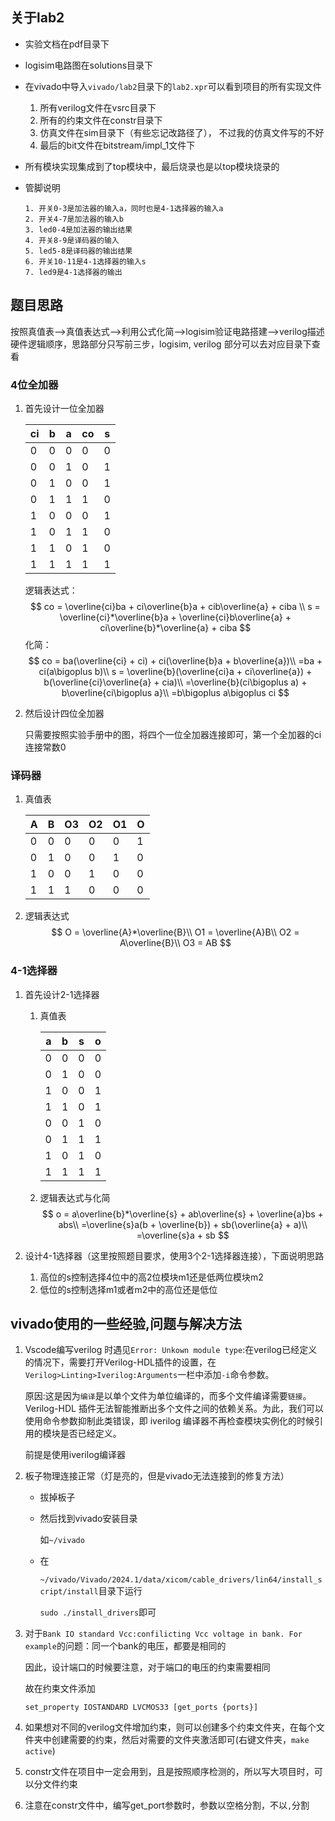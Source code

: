 ## 关于lab2

* 实验文档在pdf目录下

* logisim电路图在solutions目录下

* 在vivado中导入`vivado/lab2`目录下的`lab2.xpr`可以看到项目的所有实现文件

  1. 所有verilog文件在vsrc目录下
  2. 所有的约束文件在constr目录下
  3. 仿真文件在sim目录下（有些忘记改路径了）， 不过我的仿真文件写的不好
  4. 最后的bit文件在bitstream/impl_1文件下

* 所有模块实现集成到了top模块中，最后烧录也是以top模块烧录的

* 管脚说明

  ```
  1. 开关0-3是加法器的输入a，同时也是4-1选择器的输入a
  2. 开关4-7是加法器的输入b
  3. led0-4是加法器的输出结果
  4. 开关8-9是译码器的输入
  5. led5-8是译码器的输出结果
  6. 开关10-11是4-1选择器的输入s
  7. led9是4-1选择器的输出
  ```

  



## 题目思路

按照真值表-->真值表达式-->利用公式化简-->logisim验证电路搭建-->verilog描述硬件逻辑顺序，思路部分只写前三步，logisim, verilog 部分可以去对应目录下查看



### 4位全加器

1. 首先设计一位全加器

   | ci   | b    | a    | co   | s    |
   | ---- | ---- | ---- | ---- | ---- |
   | 0    | 0    | 0    | 0    | 0    |
   | 0    | 0    | 1    | 0    | 1    |
   | 0    | 1    | 0    | 0    | 1    |
   | 0    | 1    | 1    | 1    | 0    |
   | 1    | 0    | 0    | 0    | 1    |
   | 1    | 0    | 1    | 1    | 0    |
   | 1    | 1    | 0    | 1    | 0    |
   | 1    | 1    | 1    | 1    | 1    |

   

   逻辑表达式：
   $$
   co = \overline{ci}ba + ci\overline{b}a + cib\overline{a} + ciba \\
   s = \overline{ci}*\overline{b}a + \overline{ci}b\overline{a} + ci\overline{b}*\overline{a} + ciba
   $$
   化简：
   $$
   co = ba(\overline{ci} + ci) + ci(\overline{b}a + b\overline{a})\\
   =ba + ci(a\bigoplus b)\\
   s = \overline{b}(\overline{ci}a + ci\overline{a}) + b(\overline{ci}\overline{a} + cia)\\
   =\overline{b}(ci\bigoplus a) + b\overline{ci\bigoplus a}\\
   =b\bigoplus a\bigoplus ci
   $$

2. 然后设计四位全加器

   只需要按照实验手册中的图，将四个一位全加器连接即可，第一个全加器的ci连接常数0



### 译码器

1. 真值表

   | A    | B    | O3   | O2   | O1   | O    |
   | ---- | ---- | ---- | ---- | ---- | ---- |
   | 0    | 0    | 0    | 0    | 0    | 1    |
   | 0    | 1    | 0    | 0    | 1    | 0    |
   | 1    | 0    | 0    | 1    | 0    | 0    |
   | 1    | 1    | 1    | 0    | 0    | 0    |



2. 逻辑表达式
   $$
   O = \overline{A}*\overline{B}\\
   O1 = \overline{A}B\\
   O2 = A\overline{B}\\
   O3 = AB
   $$



### 4-1选择器

1. 首先设计2-1选择器

   1. 真值表

      | a    | b    | s    | o    |
      | ---- | ---- | ---- | ---- |
      | 0    | 0    | 0    | 0    |
      | 0    | 1    | 0    | 0    |
      | 1    | 0    | 0    | 1    |
      | 1    | 1    | 0    | 1    |
      | 0    | 0    | 1    | 0    |
      | 0    | 1    | 1    | 1    |
      | 1    | 0    | 1    | 0    |
      | 1    | 1    | 1    | 1    |

   2. 逻辑表达式与化简
      $$
      o = a\overline{b}*\overline{s} + ab\overline{s} + \overline{a}bs + abs\\
      =\overline{s}a(b + \overline{b}) + sb(\overline{a} + a)\\
      =\overline{s}a + sb
      $$

2. 设计4-1选择器（这里按照题目要求，使用3个2-1选择器连接），下面说明思路

   1. 高位的s控制选择4位中的高2位模块m1还是低两位模块m2
   2. 低位的s控制选择m1或者m2中的高位还是低位





## vivado使用的一些经验,问题与解决方法

1. Vscode编写verilog 时遇见`Error: Unkown module type`:在verilog已经定义的情况下，需要打开Verilog-HDL插件的设置，在`Verilog>Linting>Iverilog:Arguments`一栏中添加`-i`命令参数。

   原因:这是因为`编译`是以单个文件为单位编译的，而多个文件编译需要`链接`。Verilog-HDL 插件无法智能推断出多个文件之间的依赖关系。为此，我们可以使用命令参数抑制此类错误，即 iverilog 编译器不再检查模块实例化的时候引用的模块是否已经定义。

   前提是使用iverilog编译器

2. 板子物理连接正常（灯是亮的，但是vivado无法连接到的修复方法）

   * 拔掉板子

   * 然后找到vivado安装目录

     如`~/vivado`

   * 在

     `~/vivado/Vivado/2024.1/data/xicom/cable_drivers/lin64/install_script/install`目录下运行

     `sudo ./install_drivers`即可

3. 对于`Bank IO standard Vcc:confilicting Vcc voltage in bank. For example`的问题：同一个bank的电压，都要是相同的

   因此，设计端口的时候要注意，对于端口的电压的约束需要相同

   故在约束文件添加

   `set_property IOSTANDARD LVCMOS33 [get_ports {ports}]`

4. 如果想对不同的verilog文件增加约束，则可以创建多个约束文件夹，在每个文件夹中创建需要的约束，然后对需要的文件夹激活即可(右键文件夹，`make active`)

5. constr文件在项目中一定会用到，且是按照顺序检测的，所以写大项目时，可以分文件约束

6. 注意在constr文件中，编写get_port参数时，参数以空格分割，不以`,`分割